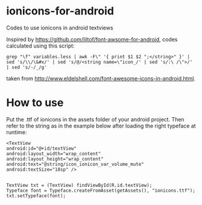 # ionicons-for-android
Codes to use ionicons in android textviews

Inspired by https://github.com/liltof/font-awsome-for-android, codes calculated using this script:

    grep "\f" variables.less | awk -F\" '{ print $1 $2 ";</string>" }' | sed 's/\\/\&#x/' | sed 's/@/<string name=\"icon_/' | sed 's/:\ /\">/' | sed 's/-/_/g'

taken from http://www.eldelshell.com/font-awesome-icons-in-android.html.

# How to use
Put the .ttf of ionicons in the assets folder of your android project. Then refer to the string as in the example below after loading the right typeface at runtime:

    <TextView
    android:id="@+id/textView"
    android:layout_width="wrap_content"
    android:layout_height="wrap_content"
    android:text="@string/icon_ionicon_var_volume_mute"
    android:textSize="18sp" />


    TextView txt = (TextView) findViewById(R.id.textView);  
    Typeface font = Typeface.createFromAsset(getAssets(), "ionicons.ttf");
    txt.setTypeface(font);